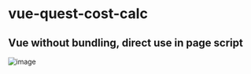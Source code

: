# vue-quest-cost-calc
## Vue without bundling, direct use in page script

![image](https://github.com/user-attachments/assets/6645271a-8a5c-4665-a969-1fea44e038e8)
